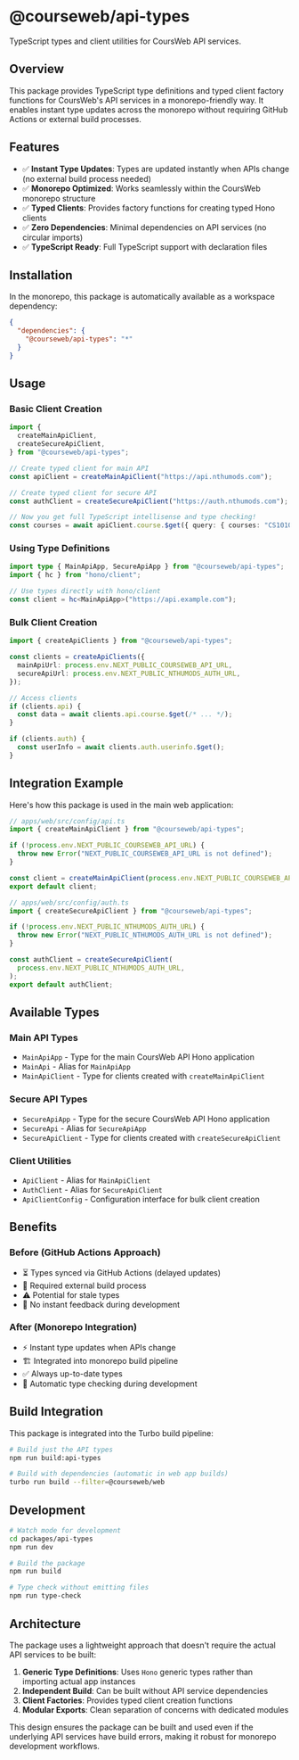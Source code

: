 # @courseweb/api-types

TypeScript types and client utilities for CoursWeb API services.

## Overview

This package provides TypeScript type definitions and typed client factory functions for CoursWeb's API services in a monorepo-friendly way. It enables instant type updates across the monorepo without requiring GitHub Actions or external build processes.

## Features

- ✅ **Instant Type Updates**: Types are updated instantly when APIs change (no external build process needed)
- ✅ **Monorepo Optimized**: Works seamlessly within the CoursWeb monorepo structure
- ✅ **Typed Clients**: Provides factory functions for creating typed Hono clients
- ✅ **Zero Dependencies**: Minimal dependencies on API services (no circular imports)
- ✅ **TypeScript Ready**: Full TypeScript support with declaration files

## Installation

In the monorepo, this package is automatically available as a workspace dependency:

```json
{
  "dependencies": {
    "@courseweb/api-types": "*"
  }
}
```

## Usage

### Basic Client Creation

```typescript
import {
  createMainApiClient,
  createSecureApiClient,
} from "@courseweb/api-types";

// Create typed client for main API
const apiClient = createMainApiClient("https://api.nthumods.com");

// Create typed client for secure API
const authClient = createSecureApiClient("https://auth.nthumods.com");

// Now you get full TypeScript intellisense and type checking!
const courses = await apiClient.course.$get({ query: { courses: "CS1010" } });
```

### Using Type Definitions

```typescript
import type { MainApiApp, SecureApiApp } from "@courseweb/api-types";
import { hc } from "hono/client";

// Use types directly with hono/client
const client = hc<MainApiApp>("https://api.example.com");
```

### Bulk Client Creation

```typescript
import { createApiClients } from "@courseweb/api-types";

const clients = createApiClients({
  mainApiUrl: process.env.NEXT_PUBLIC_COURSEWEB_API_URL,
  secureApiUrl: process.env.NEXT_PUBLIC_NTHUMODS_AUTH_URL,
});

// Access clients
if (clients.api) {
  const data = await clients.api.course.$get(/* ... */);
}

if (clients.auth) {
  const userInfo = await clients.auth.userinfo.$get();
}
```

## Integration Example

Here's how this package is used in the main web application:

```typescript
// apps/web/src/config/api.ts
import { createMainApiClient } from "@courseweb/api-types";

if (!process.env.NEXT_PUBLIC_COURSEWEB_API_URL) {
  throw new Error("NEXT_PUBLIC_COURSEWEB_API_URL is not defined");
}

const client = createMainApiClient(process.env.NEXT_PUBLIC_COURSEWEB_API_URL);
export default client;
```

```typescript
// apps/web/src/config/auth.ts
import { createSecureApiClient } from "@courseweb/api-types";

if (!process.env.NEXT_PUBLIC_NTHUMODS_AUTH_URL) {
  throw new Error("NEXT_PUBLIC_NTHUMODS_AUTH_URL is not defined");
}

const authClient = createSecureApiClient(
  process.env.NEXT_PUBLIC_NTHUMODS_AUTH_URL,
);
export default authClient;
```

## Available Types

### Main API Types

- `MainApiApp` - Type for the main CoursWeb API Hono application
- `MainApi` - Alias for `MainApiApp`
- `MainApiClient` - Type for clients created with `createMainApiClient`

### Secure API Types

- `SecureApiApp` - Type for the secure CoursWeb API Hono application
- `SecureApi` - Alias for `SecureApiApp`
- `SecureApiClient` - Type for clients created with `createSecureApiClient`

### Client Utilities

- `ApiClient` - Alias for `MainApiClient`
- `AuthClient` - Alias for `SecureApiClient`
- `ApiClientConfig` - Configuration interface for bulk client creation

## Benefits

### Before (GitHub Actions Approach)

- ⏳ Types synced via GitHub Actions (delayed updates)
- 🔄 Required external build process
- ⚠️ Potential for stale types
- 🚫 No instant feedback during development

### After (Monorepo Integration)

- ⚡ Instant type updates when APIs change
- 🏗️ Integrated into monorepo build pipeline
- ✅ Always up-to-date types
- 🔄 Automatic type checking during development

## Build Integration

This package is integrated into the Turbo build pipeline:

```bash
# Build just the API types
npm run build:api-types

# Build with dependencies (automatic in web app builds)
turbo run build --filter=@courseweb/web
```

## Development

```bash
# Watch mode for development
cd packages/api-types
npm run dev

# Build the package
npm run build

# Type check without emitting files
npm run type-check
```

## Architecture

The package uses a lightweight approach that doesn't require the actual API services to be built:

1. **Generic Type Definitions**: Uses `Hono` generic types rather than importing actual app instances
2. **Independent Build**: Can be built without API service dependencies
3. **Client Factories**: Provides typed client creation functions
4. **Modular Exports**: Clean separation of concerns with dedicated modules

This design ensures the package can be built and used even if the underlying API services have build errors, making it robust for monorepo development workflows.

